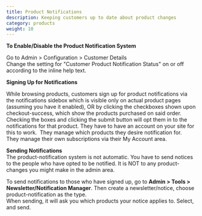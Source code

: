 ```yaml
---
title: Product Notifications
description: Keeping customers up to date about product changes 
category: products
weight: 10
---
```


**To Enable/Disable the Product Notification System**

Go to Admin > Configuration > Customer Details  
Change the setting for "Customer Product Notification Status" on or off according to the inline help text.  

**Signing Up for Notifications**  

While browsing products, customers sign up for product notifications via the notifications sidebox which is visible only on actual 
product pages (assuming you have it enabled), OR by clicking the checkboxes shown upon checkout-success, which show the products purchased on said order. Checking the boxes and clicking the submit button will opt them in to the notifications for that product.
They have to have an account on your site for this to work.  They manage which products they desire notification for.  They manage their own subscriptions via their My Account area.

**Sending Notifications**  
The product-notification system is not automatic. You have to send notices to the people who have opted to be notified. It is NOT to any product-changes you might make in the admin area.  

To send notifications to those who have signed up, go to **Admin > Tools > Newsletter/Notification Manager**.
Then create a newsletter/notice, choose product-notification as the type.  
When sending, it will ask you which products your notice applies to. Select, and send.

